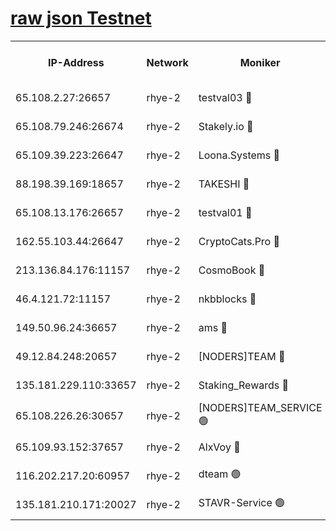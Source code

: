 
[raw json Testnet](https://rpc-check.quickt.stavr.tech/quickt/rpc-quickt-result.json)
=


<table><tr><th>IP-Address</th><th>Network</th><th>Moniker</th><th>Latest Block Height</th><th>Earliest Block Height</th><th>Catching Up</th><th>Tx Index</th><th>Voting Power</th><th>Scan Time</th></tr><tr><td>65.108.2.27:26657</td><td>rhye-2</td><td>testval03 🔴</td><td>1260562</td><td>1</td><td>False</td><td>on</td><td>11002050</td><td>2024-03-15T10:06:13.946369247UTC</td></tr><tr><td>65.108.79.246:26674</td><td>rhye-2</td><td>Stakely.io 🔴</td><td>1260562</td><td>1</td><td>False</td><td>on</td><td>10010</td><td>2024-03-15T10:06:14.291452357UTC</td></tr><tr><td>65.109.39.223:26647</td><td>rhye-2</td><td>Loona.Systems 🔴</td><td>1260563</td><td>1</td><td>False</td><td>off</td><td>86949</td><td>2024-03-15T10:06:19.337149083UTC</td></tr><tr><td>88.198.39.169:18657</td><td>rhye-2</td><td>TAKESHI 🔴</td><td>1260563</td><td>1</td><td>False</td><td>off</td><td>40542</td><td>2024-03-15T10:06:20.020613608UTC</td></tr><tr><td>65.108.13.176:26657</td><td>rhye-2</td><td>testval01 🔴</td><td>1260563</td><td>1</td><td>False</td><td>on</td><td>13082010</td><td>2024-03-15T10:06:20.749563409UTC</td></tr><tr><td>162.55.103.44:26647</td><td>rhye-2</td><td>CryptoCats.Pro 🔴</td><td>1260568</td><td>1</td><td>False</td><td>off</td><td>9999</td><td>2024-03-15T10:06:52.854657217UTC</td></tr><tr><td>213.136.84.176:11157</td><td>rhye-2</td><td>CosmoBook 🔴</td><td>1260567</td><td>65301</td><td>False</td><td>off</td><td>1520417</td><td>2024-03-15T10:06:46.459340409UTC</td></tr><tr><td>46.4.121.72:11157</td><td>rhye-2</td><td>nkbblocks 🔴</td><td>1260560</td><td>70101</td><td>False</td><td>off</td><td>81084</td><td>2024-03-15T10:06:07.014236849UTC</td></tr><tr><td>149.50.96.24:36657</td><td>rhye-2</td><td>ams 🔴</td><td>1260566</td><td>133501</td><td>False</td><td>on</td><td>10732</td><td>2024-03-15T10:06:35.947401676UTC</td></tr><tr><td>49.12.84.248:20657</td><td>rhye-2</td><td>[NODERS]TEAM 🔴</td><td>1260565</td><td>146001</td><td>False</td><td>on</td><td>59690</td><td>2024-03-15T10:06:33.548033922UTC</td></tr><tr><td>135.181.229.110:33657</td><td>rhye-2</td><td>Staking_Rewards 🔴</td><td>1260563</td><td>149101</td><td>False</td><td>on</td><td>9900</td><td>2024-03-15T10:06:19.695040366UTC</td></tr><tr><td>65.108.226.26:30657</td><td>rhye-2</td><td>[NODERS]TEAM_SERVICE 🟢</td><td>1260563</td><td>241501</td><td>False</td><td>on</td><td>0</td><td>2024-03-15T10:06:20.386526776UTC</td></tr><tr><td>65.109.93.152:37657</td><td>rhye-2</td><td>AlxVoy 🔴</td><td>1260561</td><td>315173</td><td>False</td><td>on</td><td>150351</td><td>2024-03-15T10:06:11.524157820UTC</td></tr><tr><td>116.202.217.20:60957</td><td>rhye-2</td><td>dteam 🟢</td><td>1260562</td><td>421794</td><td>False</td><td>on</td><td>0</td><td>2024-03-15T10:06:16.938765718UTC</td></tr><tr><td>135.181.210.171:20027</td><td>rhye-2</td><td>STAVR-Service 🟢</td><td>1260564</td><td>1258501</td><td>False</td><td>on</td><td>0</td><td>2024-03-15T10:06:31.242926509UTC</td></tr></table>